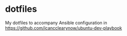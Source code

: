# dotfiles
My dotfiles to accompany Ansible configuration in https://github.com/icancclearynow/ubuntu-dev-playbook
